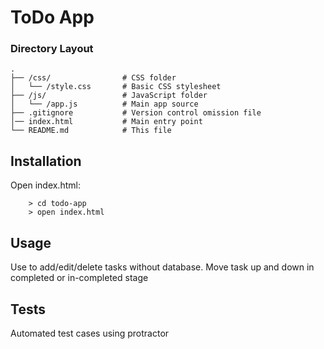 ToDo App
======

### Directory Layout

```
.
├── /css/                # CSS folder
│   └── /style.css       # Basic CSS stylesheet
├── /js/                 # JavaScript folder
│   └── /app.js          # Main app source
├── .gitignore           # Version control omission file
│── index.html           # Main entry point
└── README.md            # This file
```

## Installation

Open index.html:

```
	> cd todo-app
	> open index.html
```

## Usage

Use to add/edit/delete tasks without database.
Move task up and down in completed or in-completed stage

## Tests

Automated test cases using protractor
